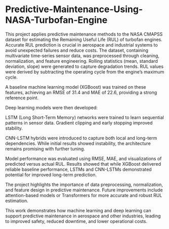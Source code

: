 # Predictive-Maintenance-Using-NASA-Turbofan-Engine
This project applies predictive maintenance methods to the NASA CMAPSS dataset for estimating the Remaining Useful Life (RUL) of turbofan engines. Accurate RUL prediction is crucial in aerospace and industrial systems to avoid unexpected failures and reduce costs.
The dataset, containing multivariate time-series sensor data, was preprocessed through cleaning, normalization, and feature engineering. Rolling statistics (mean, standard deviation, slope) were generated to capture degradation trends. RUL values were derived by subtracting the operating cycle from the engine’s maximum cycle.

A baseline machine learning model (XGBoost) was trained on these features, achieving an RMSE of 31.4 and MAE of 22.6, providing a strong reference point.

Deep learning models were then developed:

LSTM (Long Short-Term Memory) networks were trained to learn sequential patterns in sensor data. Gradient clipping and early stopping improved stability.

CNN-LSTM hybrids were introduced to capture both local and long-term dependencies. While initial results showed instability, the architecture remains promising with further tuning.

Model performance was evaluated using RMSE, MAE, and visualizations of predicted versus actual RUL. Results showed that while XGBoost delivered reliable baseline performance, LSTMs and CNN-LSTMs demonstrated potential for improved long-term prediction.

The project highlights the importance of data preprocessing, normalization, and feature design in predictive maintenance. Future improvements include attention-based models or Transformers for more accurate and robust RUL estimation.

This work demonstrates how machine learning and deep learning can support predictive maintenance in aerospace and other industries, leading to improved safety, reduced downtime, and lower operational costs.
